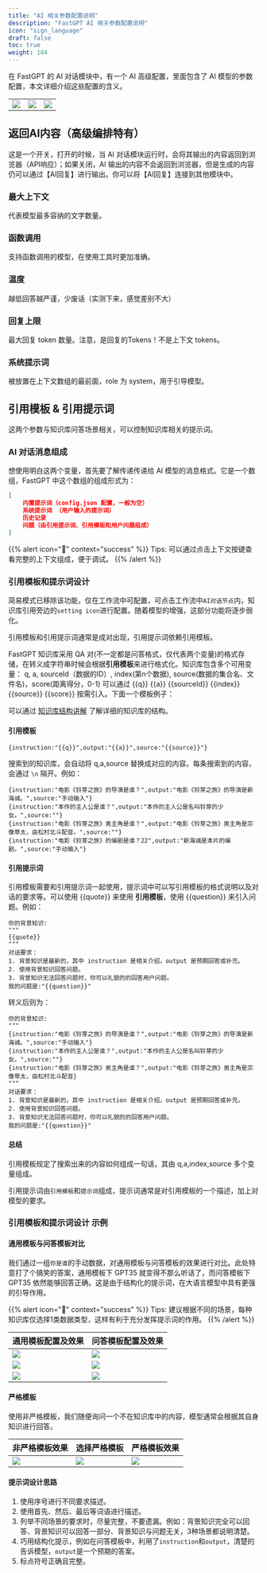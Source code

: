 ```yaml
---
title: "AI 相关参数配置说明"
description: "FastGPT AI 相关参数配置说明"
icon: "sign_language"
draft: false
toc: true
weight: 104
---
```


在 FastGPT 的 AI 对话模块中，有一个 AI 高级配置，里面包含了 AI 模型的参数配置，本文详细介绍这些配置的含义。

|  |  | |
| --- | --- | --- |
| ![](/imgs/aichat0.png) | ![](/imgs/aichat02.png) | ![](/imgs/aichat2.png) |

## 返回AI内容（高级编排特有）

这是一个开关，打开的时候，当 AI 对话模块运行时，会将其输出的内容返回到浏览器（API响应）；如果关闭，AI 输出的内容不会返回到浏览器，但是生成的内容仍可以通过【AI回复】进行输出。你可以将【AI回复】连接到其他模块中。

### 最大上下文

代表模型最多容纳的文字数量。

### 函数调用

支持函数调用的模型，在使用工具时更加准确。

### 温度 

越低回答越严谨，少废话（实测下来，感觉差别不大）

### 回复上限

最大回复 token 数量。注意，是回复的Tokens！不是上下文 tokens。

### 系统提示词

被放置在上下文数组的最前面，role 为 system，用于引导模型。

## 引用模板 & 引用提示词

这两个参数与知识库问答场景相关，可以控制知识库相关的提示词。

### AI 对话消息组成

想使用明白这两个变量，首先要了解传递传递给 AI 模型的消息格式。它是一个数组，FastGPT 中这个数组的组成形式为：

```json
[
    内置提示词（config.json 配置，一般为空）
    系统提示词 （用户输入的提示词）
    历史记录
    问题（由引用提示词、引用模板和用户问题组成）
]
```

{{% alert icon="🍅" context="success" %}}
Tips: 可以通过点击上下文按键查看完整的上下文组成，便于调试。
{{% /alert %}}

### 引用模板和提示词设计

简易模式已移除该功能，仅在工作流中可配置，可点击工作流中`AI对话节点`内，知识库引用旁边的`setting icon`进行配置。随着模型的增强，这部分功能将逐步弱化。

引用模板和引用提示词通常是成对出现，引用提示词依赖引用模板。

FastGPT 知识库采用 QA 对(不一定都是问答格式，仅代表两个变量)的格式存储，在转义成字符串时候会根据**引用模板**来进行格式化。知识库包含多个可用变量： q, a, sourceId（数据的ID）, index(第n个数据), source(数据的集合名、文件名)，score(距离得分，0-1) 可以通过 {{q}} {{a}} {{sourceId}} {{index}} {{source}} {{score}} 按需引入。下面一个模板例子：

可以通过 [知识库结构讲解](/docs/guide/knowledge_base/dataset_engine/) 了解详细的知识库的结构。

#### 引用模板

```
{instruction:"{{q}}",output:"{{a}}",source:"{{source}}"}
```

搜索到的知识库，会自动将 q,a,source 替换成对应的内容。每条搜索到的内容，会通过 `\n` 隔开。例如：
```
{instruction:"电影《铃芽之旅》的导演是谁？",output:"电影《铃芽之旅》的导演是新海诚。",source:"手动输入"}
{instruction:"本作的主人公是谁？",output:"本作的主人公是名叫铃芽的少女。",source:""}
{instruction:"电影《铃芽之旅》男主角是谁？",output:"电影《铃芽之旅》男主角是宗像草太，由松村北斗配音。",source:""}
{instruction:"电影《铃芽之旅》的编剧是谁？22",output:"新海诚是本片的编剧。",source:"手动输入"}
```

#### 引用提示词

引用模板需要和引用提示词一起使用，提示词中可以写引用模板的格式说明以及对话的要求等。可以使用 {{quote}} 来使用 **引用模板**，使用 {{question}} 来引入问题。例如：

```
你的背景知识:
"""
{{quote}}
"""
对话要求：
1. 背景知识是最新的，其中 instruction 是相关介绍，output 是预期回答或补充。
2. 使用背景知识回答问题。
3. 背景知识无法回答问题时，你可以礼貌的的回答用户问题。
我的问题是:"{{question}}"
```

转义后则为：
```
你的背景知识:
"""
{instruction:"电影《铃芽之旅》的导演是谁？",output:"电影《铃芽之旅》的导演是新海诚。",source:"手动输入"}
{instruction:"本作的主人公是谁？",output:"本作的主人公是名叫铃芽的少女。",source:""}
{instruction:"电影《铃芽之旅》男主角是谁？",output:"电影《铃芽之旅》男主角是宗像草太，由松村北斗配音}
"""
对话要求：
1. 背景知识是最新的，其中 instruction 是相关介绍，output 是预期回答或补充。
2. 使用背景知识回答问题。
3. 背景知识无法回答问题时，你可以礼貌的的回答用户问题。
我的问题是:"{{question}}"
```

#### 总结

引用模板规定了搜索出来的内容如何组成一句话，其由 q,a,index,source 多个变量组成。

引用提示词由`引用模板`和`提示词`组成，提示词通常是对引用模板的一个描述，加上对模型的要求。

### 引用模板和提示词设计 示例

#### 通用模板与问答模板对比

我们通过一组`你是谁`的手动数据，对通用模板与问答模板的效果进行对比。此处特意打了个搞笑的答案，通用模板下 GPT35 就变得不那么听话了，而问答模板下 GPT35 依然能够回答正确。这是由于结构化的提示词，在大语言模型中具有更强的引导作用。

{{% alert icon="🍅" context="success" %}}
Tips: 建议根据不同的场景，每种知识库仅选择1类数据类型，这样有利于充分发挥提示词的作用。
{{% /alert %}}

| 通用模板配置及效果 | 问答模板配置及效果 |
| --- | --- |
| ![](/imgs/datasetprompt1.jpg) | ![](/imgs/datasetprompt2.jpg) |
| ![](/imgs/datasetprompt3.jpg) | ![](/imgs/datasetprompt5.jpg) |
| ![](/imgs/datasetprompt4.jpg) | ![](/imgs/datasetprompt6.jpg) |

#### 严格模板

使用非严格模板，我们随便询问一个不在知识库中的内容，模型通常会根据其自身知识进行回答。

| 非严格模板效果 | 选择严格模板 | 严格模板效果 |
| --- | --- | --- |
| ![](/imgs/datasetprompt7.webp) | ![](/imgs/datasetprompt8.jpg) |![](/imgs/datasetprompt9.jpg) |

#### 提示词设计思路

1. 使用序号进行不同要求描述。
2. 使用首先、然后、最后等词语进行描述。
3. 列举不同场景的要求时，尽量完整，不要遗漏。例如：背景知识完全可以回答、背景知识可以回答一部分、背景知识与问题无关，3种场景都说明清楚。
4. 巧用结构化提示，例如在问答模板中，利用了`instruction`和`output`，清楚的告诉模型，`output`是一个预期的答案。
5. 标点符号正确且完整。
